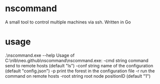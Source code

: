 # nscommand
A small tool to control multiple machines via ssh. Written in Go

# usage
.\nscommand.exe --help
Usage of C:\nlb\neo.github\nscommand\nscommand.exe:
  -cmd string
        command send to remote hosts (default "ls")
  -conf string
        name of the configuration (default "config.json")
  -p    print the forest in the configuration file
  -r    run the command on remote hosts
  -root string
        root node positionID (default "1")
